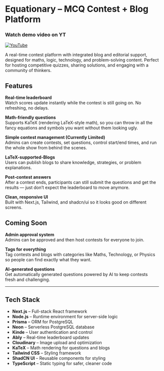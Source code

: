 # Equationary – MCQ Contest + Blog Platform

### Watch demo video on YT
[![YouTube](https://img.shields.io/badge/YouTube-Video-red?logo=youtube&logoColor=white)](https://youtu.be/fowWQdAA-w0)

A real-time contest platform with integrated blog and editorial support, designed for maths, logic, technology, and problem-solving content. Perfect for hosting competitive quizzes, sharing solutions, and engaging with a community of thinkers.

## Features

**Real-time leaderboard**  
Watch scores update instantly while the contest is still going on. No refreshing, no delays.

**Math-friendly questions**  
Supports KaTeX (rendering LaTeX-style math), so you can throw in all the fancy equations and symbols you want without them looking ugly.

**Simple contest management (Currently Limited)**  
Admins can create contests, set questions, control start/end times, and run the whole show from behind the scenes.

**LaTeX-supported-Blogs**  
Users can publish blogs to share knowledge, strategies, or problem explanations.

**Post-contest answers**  
After a contest ends, participants can still submit the questions and get the results — just don’t expect the leaderboard to move anymore.

**Clean, responsive UI**  
Built with Next.js, Tailwind, and shadcn/ui so it looks good on different screens.

## Coming Soon
**Admin approval system**  
Admins can be approved and then host contests for everyone to join.

**Tags for everything**  
Tag contests and blogs with categories like Maths, Technology, or Physics so people can find exactly what they want.

**AI-generated questions**  
Get automatically generated questions powered by AI to keep contests fresh and challenging.


---
## Tech Stack

- **Next.js** – Full-stack React framework
- **Node.js** – Runtime environment for server-side logic
- **Prisma** – ORM for PostgreSQL
- **Neon** – Serverless PostgreSQL database
- **Kinde** – User authentication and control
- **Ably** – Real-time leaderboard updates
- **Cloudinary** – Image upload and optimization
- **KaTeX** – Math rendering for questions and blogs
- **Tailwind CSS** – Styling framework
- **ShadCN UI** – Reusable components for styling
- **TypeScript** – Static typing for safer, cleaner code


